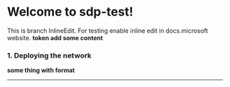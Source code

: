 # Welcome to sdp-test!
This is branch InlineEdit. For testing enable inline edit in
docs.microsoft website. **token add some content**


### 1. Deploying the network
****some thing with format****
- - -
